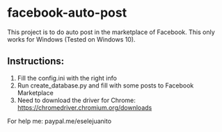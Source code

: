 # facebook-auto-post
This project is to do auto post in the marketplace of Facebook. This only works for Windows (Tested on Windows 10).

## Instructions:
1. Fill the config.ini with the right info
2. Run create_database.py and fill with some posts to Facebook Marketplace
3. Need to download the driver for Chrome: https://chromedriver.chromium.org/downloads

For help me:
paypal.me/eselejuanito